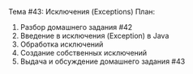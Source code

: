 Тема #43: Исключения (Exceptions)
План:
1. Разбор домашнего задания #42
2. Введение в исключения (Exception) в Java
3. Обработка исключений
4. Создание собственных исключений
5. Выдача и обсуждение домашнего задания #43
